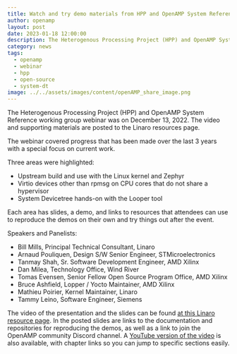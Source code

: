 ```yaml
---
title: Watch and try demo materials from HPP and OpenAMP System Reference Webinar
author: openamp
layout: post
date: 2023-01-18 12:00:00
description: The Heterogenous Processing Project (HPP) and OpenAMP System Reference working group webinar and supporting materials are posted to the Linaro resources page.
category: news
tags:
  - openamp
  - webinar
  - hpp
  - open-source
  - system-dt
image: ../../assets/images/content/openAMP_share_image.png
---
```


The Heterogenous Processing Project (HPP) and OpenAMP System Reference working group webinar was on December 13, 2022. The video and supporting materials are posted to the Linaro resources page.

The webinar covered progress that has been made over the last 3 years with a special focus on current work.

Three areas were highlighted:

- Upstream build and use with the Linux kernel and Zephyr
- Virtio devices other than rpmsg on CPU cores that do not share a hypervisor
- System Devicetree hands-on with the Looper tool

Each area has slides, a demo, and links to resources that attendees can use to reproduce the demos on their own and try things out after the event.

Speakers and Panelists:

- Bill Mills, Principal Technical Consultant, Linaro
- Arnaud Pouliquen, Design S/W Senior Engineer, STMicroelectronics
- Tanmay Shah, Sr. Software Development Engineer, AMD Xilinx
- Dan Milea, Technology Office, Wind River
- Tomas Evensen, Senior Fellow Open Source Program Office, AMD Xilinx
- Bruce Ashfield, Lopper / Yocto Maintainer, AMD Xilinx
- Mathieu Poirier, Kernel Maintainer, Linaro
- Tammy Leino, Software Engineer, Siemens

The video of the presentation and the slides can be found [at this Linaro resource page](https://resources.linaro.org/en/resource/2QSzYLK9Uxq4CFhVBYAnvb).
In the posted slides are links to the documentation and repositories for reproducing the demos, as well as a link to join the OpenAMP community Discord channel.
A [YouTube version of the video](https://youtu.be/R_5DOIvo7tI) is also available, with chapter links so you can jump to specific sections easily.
